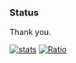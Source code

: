 ### Status

Thank you.

[![stats](https://github-readme-stats.vercel.app/api?username=Token-05&show_icons=true&theme=dark)](https://github.com/anuraghazra/github-readme-stats)
[![Ratio](https://github-readme-stats.vercel.app/api/top-langs/?username=Token-05&theme=dark&layout=compact)](https://github.com/anuraghazra/github-readme-stats)
